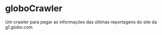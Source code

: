 # globoCrawler
Um crawler para pegar as informações das últimas reportagens do site da g1.globo.com

